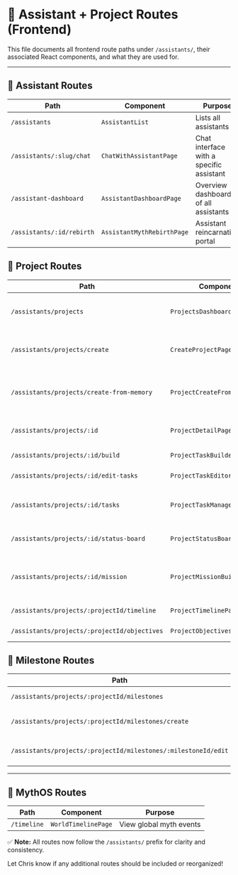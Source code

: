 # 🧭 Assistant + Project Routes (Frontend)

This file documents all frontend route paths under `/assistants/`, their associated React components, and what they are used for.

---

## 🔹 Assistant Routes

| Path                     | Component                | Purpose                                  |
| ------------------------ | ------------------------ | ---------------------------------------- |
| `/assistants`            | `AssistantList`          | Lists all assistants                     |
| `/assistants/:slug/chat` | `ChatWithAssistantPage`  | Chat interface with a specific assistant |
| `/assistant-dashboard`   | `AssistantDashboardPage` | Overview dashboard of all assistants     |
| `/assistants/:id/rebirth` | `AssistantMythRebirthPage` | Assistant reincarnation portal |

## 🔹 Project Routes

| Path                                         | Component                     | Purpose                                          |
| -------------------------------------------- | ----------------------------- | ------------------------------------------------ |
| `/assistants/projects`                       | `ProjectsDashboardPage`       | Lists all assistant-linked projects              |
| `/assistants/projects/create`                | `CreateProjectPage`           | Full page project creation form                  |
| `/assistants/projects/create-from-memory`    | `ProjectCreateFromMemoryPage` | Creates a project by selecting existing memories |
| `/assistants/projects/:id`                   | `ProjectDetailPage`           | Detail view for one project                      |
| `/assistants/projects/:id/build`             | `ProjectTaskBuilderPage`      | Guided task builder                              |
| `/assistants/projects/:id/edit-tasks`        | `ProjectTaskEditor`           | Edit tasks manually                              |
| `/assistants/projects/:id/tasks`             | `ProjectTaskManagerPage`      | Task list manager with status updates            |
| `/assistants/projects/:id/status-board`      | `ProjectStatusBoardPage`      | Kanban-style overview                            |
| `/assistants/projects/:id/mission`           | `ProjectMissionBuilderPage`   | Auto-generate a project mission statement        |
| `/assistants/projects/:projectId/timeline`   | `ProjectTimelinePage`         | Timeline visualization                           |
| `/assistants/projects/:projectId/objectives` | `ProjectObjectivesPage`       | Objective breakdown                              |

## 🔹 Milestone Routes

| Path                                                           | Component             | Purpose                    |
| -------------------------------------------------------------- | --------------------- | -------------------------- |
| `/assistants/projects/:projectId/milestones`                   | `MilestonesPage`      | Milestone overview         |
| `/assistants/projects/:projectId/milestones/create`            | `MilestoneCreatePage` | Create a new milestone     |
| `/assistants/projects/:projectId/milestones/:milestoneId/edit` | `MilestoneEditPage`   | Edit an existing milestone |

---

## 🔹 MythOS Routes

| Path | Component | Purpose |
| ---- | --------- | ------- |
| `/timeline` | `WorldTimelinePage` | View global myth events |

✅ **Note:** All routes now follow the `/assistants/` prefix for clarity and consistency.

Let Chris know if any additional routes should be included or reorganized!
